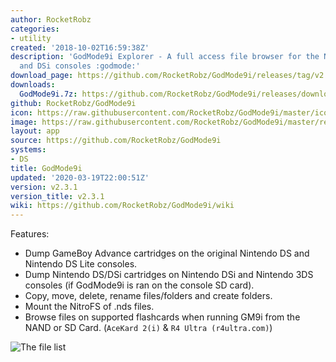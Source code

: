 ```yaml
---
author: RocketRobz
categories:
- utility
created: '2018-10-02T16:59:38Z'
description: 'GodMode9i Explorer - A full access file browser for the Nintendo DS
  and DSi consoles :godmode:'
download_page: https://github.com/RocketRobz/GodMode9i/releases/tag/v2.3.1
downloads:
  GodMode9i.7z: https://github.com/RocketRobz/GodMode9i/releases/download/v2.3.1/GodMode9i.7z
github: RocketRobz/GodMode9i
icon: https://raw.githubusercontent.com/RocketRobz/GodMode9i/master/icon.bmp
image: https://raw.githubusercontent.com/RocketRobz/GodMode9i/master/resources/logo2.png
layout: app
source: https://github.com/RocketRobz/GodMode9i
systems:
- DS
title: GodMode9i
updated: '2020-03-19T22:00:51Z'
version: v2.3.1
version_title: v2.3.1
wiki: https://github.com/RocketRobz/GodMode9i/wiki
---
```

Features:
- Dump GameBoy Advance cartridges on the original Nintendo DS and Nintendo DS Lite consoles.
- Dump Nintendo DS/DSi cartridges on Nintendo DSi and Nintendo 3DS consoles (if GodMode9i is ran on the console SD card).
- Copy, move, delete, rename files/folders and create folders.
- Mount the NitroFS of .nds files.
- Browse files on supported flashcards when running GM9i from the NAND or SD Card. (`AceKard 2(i)` & `R4 Ultra (r4ultra.com)`)

![The file list](https://gbatemp.b-cdn.net/attachments/snap_191132-png.195368)